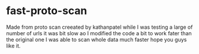 # fast-proto-scan

Made from proto scan creeated by kathanpatel while I was testing a large of number of urls it was bit slow ao I modified the code a bit to work fater than the original one I was able to scan whole data much faster hope you guys like it.

